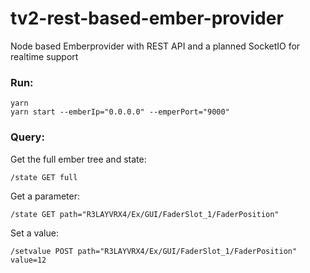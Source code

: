 # tv2-rest-based-ember-provider
Node based Emberprovider with REST API and a planned SocketIO for realtime support


### Run:
```
yarn
yarn start --emberIp="0.0.0.0" --emperPort="9000"
```

### Query:
Get the full ember tree and state:
```
/state GET full
```
Get a parameter:
```
/state GET path="R3LAYVRX4/Ex/GUI/FaderSlot_1/FaderPosition"
``` 

Set a value:
```
/setvalue POST path="R3LAYVRX4/Ex/GUI/FaderSlot_1/FaderPosition" value=12
```

